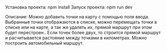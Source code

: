 Установка проекта:
  npm install
Запуск проекта:
  npm run dev
  
Описание:
  Можно добавить точки на карту с помощью поля ввода. Выбранные точки отображаются в списке, можно перемещать точки в списке или на карте, а так же удалять их, прямой маршрут при этом будет перестроен.. 
  Если точек более двух, то строится прямой маршрут и расчитывается растояние между точками в километрах. 
  Можно построить автомобильный маршрут.
